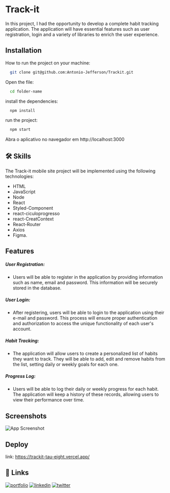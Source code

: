 
# Track-it

In this project, I had the opportunity to develop a complete habit tracking application. The application will have essential features such as user registration, login and a variety of libraries to enrich the user experience.

## Installation

How to run the project on your machine:
```bash
  git clone git@github.com:Antonio-Jefferson/Trackit.git
```
Open the file:
```bash
  cd folder-name
```
install the dependencies:
```bash
  npm install
```
run the project:
```bash
  npm start
````
Abra o aplicativo no navegador em http://localhost:3000
## 🛠 Skills
The Track-it  mobile site project will be implemented using the following technologies:
- HTML
- JavaScript
- Node
- React
- Styled-Component
- react-ciculoprogresso
- react-CreatContext
- React-Router
- Axios
- Figma.


## Features
##### User Registration: 
- Users will be able to register in the application by providing information such as name, email and password. This information will be securely stored in the database.

##### User Login: 
- After registering, users will be able to login to the application using their e-mail and password. This process will ensure proper authentication and authorization to access the unique functionality of each user's account.

##### Habit Tracking: 
- The application will allow users to create a personalized list of habits they want to track. They will be able to add, edit and remove habits from the list, setting daily or weekly goals for each one.

##### Progress Log: 
- Users will be able to log their daily or weekly progress for each habit. The application will keep a history of these records, allowing users to view their performance over time.

## Screenshots

![App Screenshot](https://via.placeholder.com/468x300?text=App+Screenshot+Here)


## Deploy
link: https://trackit-tau-eight.vercel.app/



## 🔗 Links
[![portfolio](https://img.shields.io/badge/my_portfolio-000?style=for-the-badge&logo=ko-fi&logoColor=white)]()
[![linkedin](https://img.shields.io/badge/linkedin-0A66C2?style=for-the-badge&logo=linkedin&logoColor=white)](https://www.linkedin.com/in/antjefferson/)
[![twitter](https://img.shields.io/badge/twitter-1DA1F2?style=for-the-badge&logo=twitter&logoColor=white)](https://twitter.com/ant_jeff_)

